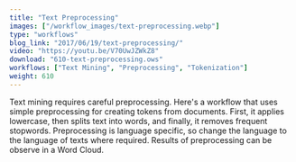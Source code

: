 ```yaml
---
title: "Text Preprocessing"
images: ["/workflow_images/text-preprocessing.webp"]
type: "workflows"
blog_link: "2017/06/19/text-preprocessing/"
video: "https://youtu.be/V70UwJZWkZ8"
download: "610-text-preprocessing.ows"
workflows: ["Text Mining", "Preprocessing", "Tokenization"]
weight: 610
---
```


Text mining requires careful preprocessing. Here's a workflow that uses simple preprocessing for creating tokens from documents. First, it applies lowercase, then splits text into words, and finally, it removes frequent stopwords. Preprocessing is language specific, so change the language to the language of texts where required. Results of preprocessing can be observe in a Word Cloud.
